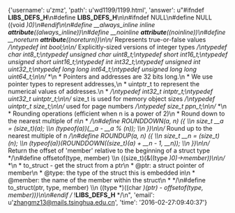 {'username': u'zmz', 'path': u'wd1199/1199.html', 'answer': u"#ifndef __LIBS_DEFS_H__\n#define __LIBS_DEFS_H__\n\n#ifndef NULL\n#define NULL ((void *)0)\n#endif\n\n#define __always_inline inline __attribute__((always_inline))\n#define __noinline __attribute__((noinline))\n#define __noreturn __attribute__((noreturn))\n\n/* Represents true-or-false values */\ntypedef int bool;\n\n/* Explicitly-sized versions of integer types */\ntypedef char int8_t;\ntypedef unsigned char uint8_t;\ntypedef short int16_t;\ntypedef unsigned short uint16_t;\ntypedef int int32_t;\ntypedef unsigned int uint32_t;\ntypedef long long int64_t;\ntypedef unsigned long long uint64_t;\n\n/* *\n * Pointers and addresses are 32 bits long.\n * We use pointer types to represent addresses,\n * uintptr_t to represent the numerical values of addresses.\n * */\ntypedef int32_t intptr_t;\ntypedef uint32_t uintptr_t;\n\n/* size_t is used for memory object sizes */\ntypedef uintptr_t size_t;\n\n/* used for page numbers */\ntypedef size_t ppn_t;\n\n/* *\n * Rounding operations (efficient when n is a power of 2)\n * Round down to the nearest multiple of n\n * */\n#define ROUNDDOWN(a, n) ({                                          \\\n            size_t __a = (size_t)(a);                               \\\n            (typeof(a))(__a - __a % (n));                           \\\n        })\n\n/* Round up to the nearest multiple of n */\n#define ROUNDUP(a, n) ({                                            \\\n            size_t __n = (size_t)(n);                               \\\n            (typeof(a))(ROUNDDOWN((size_t)(a) + __n - 1, __n));     \\\n        })\n\n/* Return the offset of 'member' relative to the beginning of a struct type */\n#define offsetof(type, member)                                      \\\n    ((size_t)(&((type *)0)->member))\n\n/* *\n * to_struct - get the struct from a ptr\n * @ptr:    a struct pointer of member\n * @type:   the type of the struct this is embedded in\n * @member: the name of the member within the struct\n * */\n#define to_struct(ptr, type, member)                               \\\n    ((type *)((char *)(ptr) - offsetof(type, member)))\n\n#endif /* !__LIBS_DEFS_H__ */\n", 'email': u'zhangmz13@mails.tsinghua.edu.cn', 'time': '2016-02-27:09:40:37'}
